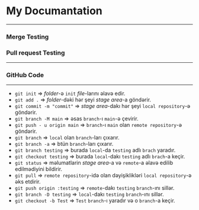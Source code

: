 # My Documantation
***
### Merge Testing
### Pull request Testing
***
### GitHub Code
***
- `git init` => _folder_-ə `init` _file_-larını əlavə edir.
- `git add .` =>  _folder_-dəki hər şeyi  _stage area_-a göndərir.
- `git commit -m "commit"` =>  _stage area_-dakı hər şeyi `local repository`-ə göndərir.
- `git branch -M main` =>  əsas `branch`-ı `main`-ə çevirir.
- `git push - u origin main` =>  `branch`-ı `main` olan  `remote repository`-ə göndərir.
- `git branch` => `local` olan `branch`-ları çıxarır.
- `git branch -a` => btün `branch`-ları çıxarır.
- `git branch testing` => burada `local`-da `testing` adlı `brach` yaradır.
- `git checkout testing` => burada `local`-dakı `testing` adlı `brach`-a keçir.
- `git status` => məlumatlarin _stage area_-a və `remote`-a əlavə edilib edilmədiyini bildirir.
- `git pull` => `remote repository`-idə olan dəyişiklikləri `local repository`-ə əks etdirir.
- `git push origin :testing` => `remote`-dakı `testing` `branch`-ını sillər.
- `git branch -D testing` => `local`-dakı `testing` `branch`-ını sillər.
- `git checkout -b Test` => `Test` `branch`-ı yaradır və o `branch`-a keçir.

